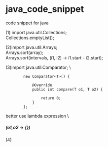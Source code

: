 # java_code_snippet
code snippet for java

(1) import java.util.Collections; \
Collections.emptyList();

(2)import java.util.Arrays;\
Arrays.sort(array);\
Arrays.sort(intervals, (i1, i2) -> i1.start - i2.start);

(3)import java.util.Comparator; \
```
		new Comparator<T>() {

			@Override
			public int compare(T o1, T o2) {
				
				return 0;
			}
		};
```
better use lambda expression \
##### (o1,o2 -> {})


(4)

